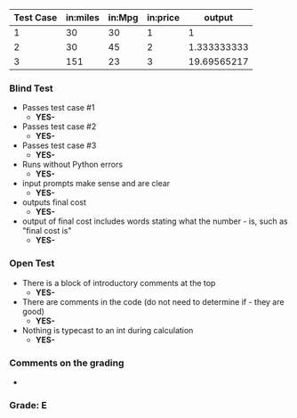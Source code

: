 | Test Case	| in:miles	|in:Mpg	|in:price|	output|
|-----------|-----------|-------|--------|--------
| 1	        | 30	    |30	    |1	     | 1 |
| 2	        | 30	    |45	    |2	     | 1.333333333|
| 3	        | 151	    |23	    |3	     | 19.69565217|

### Blind Test
- Passes test case #1
    - **YES-**
- Passes test case #2
    - **YES-**
- Passes test case #3
    - **YES-**
- Runs without Python errors
    - **YES-**
- input prompts make sense and are clear
    - **YES-**
- outputs final cost
    - **YES-**
- output of final cost includes words stating what the 
number - is, such as "final cost is"
    - **YES-**
### Open Test
- There is a block of introductory comments at the top
    - **YES-**
- There are comments in the code (do not need to determine if - they are good)
    - **YES-**
- Nothing is typecast to an int during calculation 
    - **YES-**
### Comments on the grading
- 
### Grade: E
